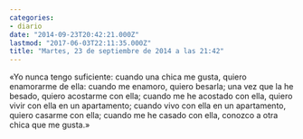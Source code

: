 ```yaml
---
categories:
- diario
date: "2014-09-23T20:42:21.000Z"
lastmod: "2017-06-03T22:11:35.000Z"
title: "Martes, 23 de septiembre de 2014 a las 21:42"
---
```


«Yo nunca tengo suficiente: cuando una chica me gusta, quiero enamorarme de ella: cuando me enamoro, quiero besarla; una vez que la he besado, quiero acostarme con ella; cuando me he acostado con ella, quiero vivir con ella en un apartamento; cuando  vivo con ella en un apartamento, quiero casarme con ella; cuando me he casado con ella, conozco a otra chica que me gusta.»